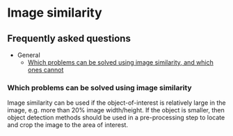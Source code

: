 # Image similarity

## Frequently asked questions


* General
  * [Which problems can be solved using image similarity, and which ones cannot](#which-problems-can-be-solved-using-image-similarity)

### Which problems can be solved using image similarity
Image similarity can be used if the object-of-interest is relatively large in the image, e.g. more than 20% image width/height. If the object is smaller, then object detection methods should be used in a pre-processing step to locate and crop the image to the area of interest.
